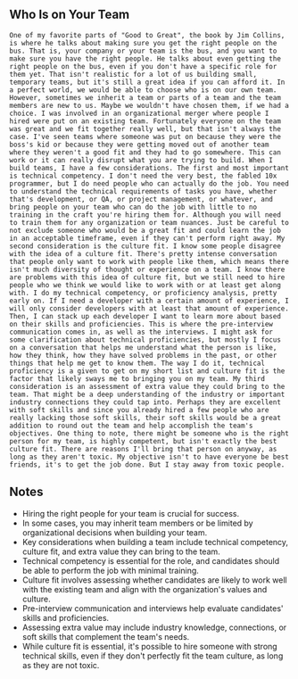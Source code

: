 ## Who Is on Your Team
```
One of my favorite parts of "Good to Great", the book by Jim Collins, is where he talks about making sure you get the right people on the bus. That is, your company or your team is the bus, and you want to make sure you have the right people. He talks about even getting the right people on the bus, even if you don't have a specific role for them yet. That isn't realistic for a lot of us building small, temporary teams, but it's still a great idea if you can afford it. In a perfect world, we would be able to choose who is on our own team. However, sometimes we inherit a team or parts of a team and the team members are new to us. Maybe we wouldn't have chosen them, if we had a choice. I was involved in an organizational merger where people I hired were put on an existing team. Fortunately everyone on the team was great and we fit together really well, but that isn't always the case. I've seen teams where someone was put on because they were the boss's kid or because they were getting moved out of another team where they weren't a good fit and they had to go somewhere. This can work or it can really disrupt what you are trying to build. When I build teams, I have a few considerations. The first and most important is technical competency. I don't need the very best, the fabled 10x programmer, but I do need people who can actually do the job. You need to understand the technical requirements of tasks you have, whether that's development, or QA, or project management, or whatever, and bring people on your team who can do the job with little to no training in the craft you're hiring them for. Although you will need to train them for any organization or team nuances. Just be careful to not exclude someone who would be a great fit and could learn the job in an acceptable timeframe, even if they can't perform right away. My second consideration is the culture fit. I know some people disagree with the idea of a culture fit. There's pretty intense conversation that people only want to work with people like them, which means there isn't much diversity of thought or experience on a team. I know there are problems with this idea of culture fit, but we still need to hire people who we think we would like to work with or at least get along with. I do my technical competency, or proficiency analysis, pretty early on. If I need a developer with a certain amount of experience, I will only consider developers with at least that amount of experience. Then, I can stack up each developer I want to learn more about based on their skills and proficiencies. This is where the pre‑interview communication comes in, as well as the interviews. I might ask for some clarification about technical proficiencies, but mostly I focus on a conversation that helps me understand what the person is like, how they think, how they have solved problems in the past, or other things that help me get to know them. The way I do it, technical proficiency is a given to get on my short list and culture fit is the factor that likely sways me to bringing you on my team. My third consideration is an assessment of extra value they could bring to the team. That might be a deep understanding of the industry or important industry connections they could tap into. Perhaps they are excellent with soft skills and since you already hired a few people who are really lacking those soft skills, their soft skills would be a great addition to round out the team and help accomplish the team's objectives. One thing to note, there might be someone who is the right person for my team, is highly competent, but isn't exactly the best culture fit. There are reasons I'll bring that person on anyway, as long as they aren't toxic. My objective isn't to have everyone be best friends, it's to get the job done. But I stay away from toxic people.
```

## Notes
- Hiring the right people for your team is crucial for success.
- In some cases, you may inherit team members or be limited by organizational decisions when building your team.
- Key considerations when building a team include technical competency, culture fit, and extra value they can bring to the team.
- Technical competency is essential for the role, and candidates should be able to perform the job with minimal training.
- Culture fit involves assessing whether candidates are likely to work well with the existing team and align with the organization's values and culture.
- Pre-interview communication and interviews help evaluate candidates' skills and proficiencies.
- Assessing extra value may include industry knowledge, connections, or soft skills that complement the team's needs.
- While culture fit is essential, it's possible to hire someone with strong technical skills, even if they don't perfectly fit the team culture, as long as they are not toxic.